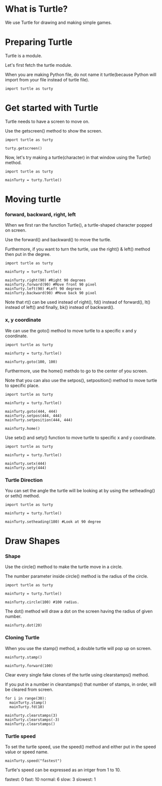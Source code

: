 # What is Turtle?

We use Turtle for drawing and making simple games.

# Preparing Turtle

Turtle is a module.

Let's first fetch the turtle module.

When you are making Python file, do not name it turtle(because Python will import from your file instead of turtle file).

```
import turtle as turty
```

# Get started with Turtle

Turtle needs to have a screen to move on.

Use the getscreen() method to show the screen.

```
import turtle as turty

turty.getscreen()
```

Now, let's try making a turtle(character) in that window using the Turtle() method.

```
import turtle as turty

mainTurty = turty.Turtle()
```

# Moving turtle

### forward, backward, right, left

When we first ran the function Turtle(), a turtle-shaped character popped on screen.

Use the forward() and backward() to move the turtle.

Furthermore, if you want to turn the turtle, use the right() & left() method then put in the degree.

```
import turtle as turty

mainTurty = turty.Turtle()

mainTurty.right(90) #Right 90 degrees
mainTurty.forward(90) #Move front 90 pixel
mainTurty.left(90) #Left 90 degrees
mainTurty.backward(90) #Move back 90 pixel
```

Note that rt() can be used instead of right(), fd() instead of forward(), lt() instead of left() and finally, bk() instead of backward().

### x, y coordinate

We can use the goto() method to move turtle to a specific x and y coordinate.

```
import turtle as turty

mainTurty = turty.Turtle()

mainTurty.goto(100, 100)
```

Furthermore, use the home() methdo to go to the center of you screen.

Note that you can also use the setpos(), setposition() method to move turtle to specific place.

```
import turtle as turty

mainTurty = turty.Turtle()

mainTurty.goto(444, 444)
mainTurty.setpos(444, 444)
mainTurty.setposition(444, 444)

mainTurty.home()
```

Use setx() and sety() function to move turtle to specific x and y coordinate.

```
import turtle as turty

mainTurty = turty.Turtle()

mainTurty.setx(444)
mainTurty.sety(444)
```

### Turtle Direction

You can set the angle the turtle will be looking at by using the setheading() or seth() method.

```
import turtle as turty

mainTurty = turty.Turtle()

mainTurty.setheading(180) #Look at 90 degree
```

# Draw Shapes

### Shape

Use the circle() method to make the turtle move in a circle.

The number parameter inside circle() method is the radius of the circle.

```
import turtle as turty

mainTurty = turty.Turtle()

mainTurty.circle(100) #100 radius.
```

The dot() method will draw a dot on the screen having the radius of given number.

```
mainTurty.dot(20)
```

### Cloning Turtle

When you use the stamp() method, a double turtle will pop up on screen.

```
mainTurty.stamp()

mainTurty.forward(100)
```

Clear every single fake clones of the turtle using clearstamps() method.

If you put in a number in clearstamps() that number of stamps, in order, will be cleared from screen.

```
for i in range(30):
  mainTurty.stamp()
  mainTurty.fd(10)

mainTurty.clearstamps(3)
mainTurty.clearstamps(-3)
mainTurty.clearstamps()
```

### Turtle speed

To set the turtle speed, use the speed() method and either put in the speed value or speed name.

```
mainTurty.speed("fastest")
```

Turtle's speed can be expressed as an intger from 1 to 10.

fastest: 0
fast: 10
normal: 6
slow: 3
slowest: 1

